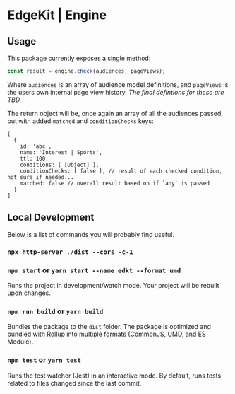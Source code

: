 # EdgeKit | Engine

## Usage

This package currently exposes a single method:

```javascript
const result = engine.check(audiences, pageViews);
```

Where `audiences` is an array of audience model definitions, and `pageViews` is the users own internal page view history.
_The final defintions for these are TBD_

The return object will be, once again an array of all the audiences passed, but with added `matched` and `conditionChecks` keys:

```
[
  {
    id: 'abc',
    name: 'Interest | Sports',
    ttl: 100,
    conditions: [ [Object] ],
    conditionChecks: [ false ], // result of each checked condition, not sure if needed...
    matched: false // overall result based on if `any` is passed
  }
]
```


## Local Development

Below is a list of commands you will probably find useful.

### `npx http-server ./dist --cors -c-1`

### `npm start` or `yarn start --name edkt --format umd `

Runs the project in development/watch mode. Your project will be rebuilt upon changes. 

### `npm run build` or `yarn build`

Bundles the package to the `dist` folder.
The package is optimized and bundled with Rollup into multiple formats (CommonJS, UMD, and ES Module).

### `npm test` or `yarn test`

Runs the test watcher (Jest) in an interactive mode.
By default, runs tests related to files changed since the last commit.
